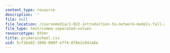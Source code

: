 ```yaml
---
content_type: resource
description: ''
file: null
file_location: /coursemedia/1-022-introduction-to-network-models-fall-2018/5cf1ba923896808feff4878e2c041a6e_primaryschool.csv
file_type: text/comma-separated-values
resourcetype: Other
title: primaryschool.csv
uid: 5cf1ba92-3896-808f-eff4-878e2c041a6e
---
```

